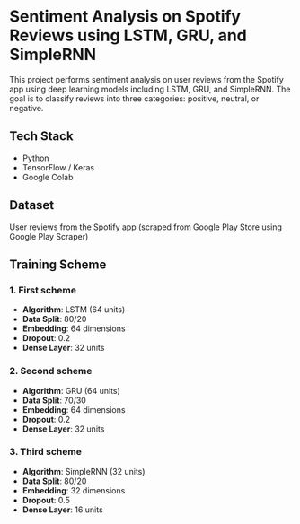 # Sentiment Analysis on Spotify Reviews using LSTM, GRU, and SimpleRNN

This project performs sentiment analysis on user reviews from the Spotify app using deep learning models including LSTM, GRU, and SimpleRNN. The goal is to classify reviews into three categories: positive, neutral, or negative.

## Tech Stack

* Python
* TensorFlow / Keras
* Google Colab

## Dataset

User reviews from the Spotify app (scraped from Google Play Store using Google Play Scraper)

## Training Scheme

### 1. First scheme

* **Algorithm**: LSTM (64 units)
* **Data Split**: 80/20
* **Embedding**: 64 dimensions
* **Dropout**: 0.2
* **Dense Layer**: 32 units

### 2. Second scheme

* **Algorithm**: GRU (64 units)
* **Data Split**: 70/30
* **Embedding**: 64 dimensions
* **Dropout**: 0.2
* **Dense Layer**: 32 units

### 3. Third scheme

* **Algorithm**: SimpleRNN (32 units)
* **Data Split**: 80/20
* **Embedding**: 32 dimensions
* **Dropout**: 0.5
* **Dense Layer**: 16 units

